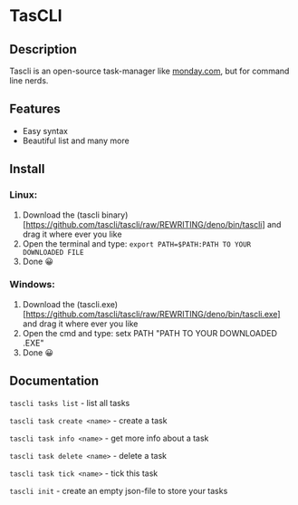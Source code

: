 # TasCLI

## Description
Tascli is an open-source task-manager like [monday.com](https://www.monday.com), but for command line nerds.

## Features

- Easy syntax
- Beautiful list
and many more

## Install

### Linux:

 1. Download the (tascli binary)[https://github.com/tascli/tascli/raw/REWRITING/deno/bin/tascli] and drag it where ever you like
 2. Open the terminal and type: `export PATH=$PATH:PATH TO YOUR DOWNLOADED FILE`
 3. Done 😀

### Windows:
 
 1. Download the (tascli.exe)[https://github.com/tascli/tascli/raw/REWRITING/deno/bin/tascli.exe] and drag it where ever you like
 2. Open the cmd and type: setx PATH "PATH TO YOUR DOWNLOADED .EXE"
 3. Done 😀


## Documentation

`tascli tasks list` - list all tasks

`tascli task create <name>` - create a task

`tascli task info <name>` - get more info about a task

`tascli task delete <name>` - delete a task

`tascli task tick <name>` - tick this task

`tascli init` - create an empty json-file to store your tasks
